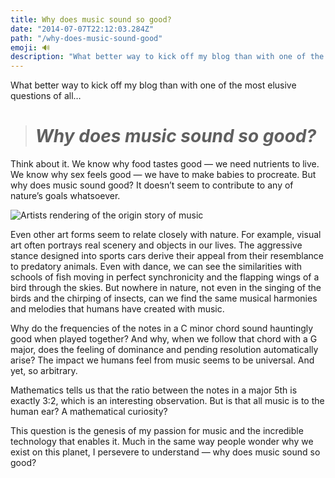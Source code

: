 ```yaml
---
title: Why does music sound so good?
date: "2014-07-07T22:12:03.284Z"
path: "/why-does-music-sound-good"
emoji: 🔊
description: "What better way to kick off my blog than with one of the most elusive questions of all... Why does music sound so good?"
---
```


What better way to kick off my blog than with one of the most elusive questions of all…

> # *Why does music sound so good?*

Think about it. We know why food tastes good — we need nutrients to live. We know why sex feels good — we have to make babies to procreate. But why does music sound good? It doesn’t seem to contribute to any of nature’s goals whatsoever.

![Artists rendering of the origin story of music](https://cdn-images-1.medium.com/max/2000/0*3rR3KXM6MFfNLdfg.jpg)

Even other art forms seem to relate closely with nature. For example, visual art often portrays real scenery and objects in our lives. The aggressive stance designed into sports cars derive their appeal from their resemblance to predatory animals. Even with dance, we can see the similarities with schools of fish moving in perfect synchronicity and the flapping wings of a bird through the skies. But nowhere in nature, not even in the singing of the birds and the chirping of insects, can we find the same musical harmonies and melodies that humans have created with music.

Why do the frequencies of the notes in a C minor chord sound hauntingly good when played together? And why, when we follow that chord with a G major, does the feeling of dominance and pending resolution automatically arise? The impact we humans feel from music seems to be universal. And yet, so arbitrary.

Mathematics tells us that the ratio between the notes in a major 5th is exactly 3:2, which is an interesting observation. But is that all music is to the human ear? A mathematical curiosity?

This question is the genesis of my passion for music and the incredible technology that enables it. Much in the same way people wonder why we exist on this planet, I persevere to understand — why does music sound so good?